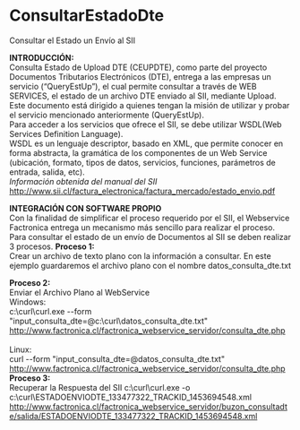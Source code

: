 # ConsultarEstadoDte
Consultar el Estado un Envío al SII

<b>INTRODUCCIÓN:</b>
<br>Consulta Estado de Upload DTE (CEUPDTE), como parte del proyecto Documentos Tributarios Electrónicos (DTE), entrega a las empresas un servicio (“QueryEstUp”), el cual permite consultar a través de WEB SERVICES, el estado de un archivo DTE enviado al SII, mediante Upload.
<br>Este documento está dirigido a quienes tengan la misión de utilizar y probar el servicio mencionado anteriormente (QueryEstUp).
<br>Para acceder a los servicios que ofrece el SII, se debe utilizar WSDL(Web Services Definition Language).
<br>WSDL es un lenguaje descriptor, basado en XML, que permite conocer en forma abstracta, la gramática de los componentes de un Web Service (ubicación, formato, tipos de datos, servicios, funciones, parámetros de entrada, salida, etc).
<br><i>Información obtenida del manual del SII</i>
<br>http://www.sii.cl/factura_electronica/factura_mercado/estado_envio.pdf

<B>INTEGRACIÓN CON SOFTWARE PROPIO</B>
<br>Con la finalidad de simplificar el proceso requerido por el SII, el Webservice Factronica entrega un mecanismo más sencillo para realizar el proceso.
<br>Para consultar el estado de un envío de Documentos al SII se deben realizar 3 procesos.
<b>Proceso 1:</b>
<br>Crear un archivo de texto plano con la información a consultar.
En este ejemplo guardaremos el archivo plano con el nombre datos_consulta_dte.txt

<b>Proceso 2:</b>
<br>Enviar el Archivo Plano al WebService
<br>Windows:
<br>c:\curl\curl.exe --form "input_consulta_dte=@c:\curl\datos_consulta_dte.txt" http://www.factronica.cl/factronica_webservice_servidor/consulta_dte.php
<br>
<br>Linux:
<br>curl --form "input_consulta_dte=@datos_consulta_dte.txt" http://www.factronica.cl/factronica_webservice_servidor/consulta_dte.php
<br>
<b>Proceso 3:</b>
<br>Recuperar la Respuesta del SII
c:\curl\curl.exe -o c:\curl\ESTADOENVIODTE_133477322_TRACKID_1453694548.xml http://www.factronica.cl/factronica_webservice_servidor/buzon_consultadte/salida/ESTADOENVIODTE_133477322_TRACKID_1453694548.xml

 

